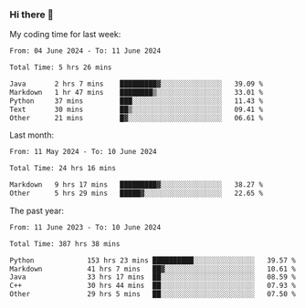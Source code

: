 ### Hi there 👋

My coding time for last week:

<!--START_SECTION:week-->

```txt
From: 04 June 2024 - To: 11 June 2024

Total Time: 5 hrs 26 mins

Java       2 hrs 7 mins    █████████▓░░░░░░░░░░░░░░░   39.09 %
Markdown   1 hr 47 mins    ████████▒░░░░░░░░░░░░░░░░   33.01 %
Python     37 mins         ███░░░░░░░░░░░░░░░░░░░░░░   11.43 %
Text       30 mins         ██▒░░░░░░░░░░░░░░░░░░░░░░   09.41 %
Other      21 mins         █▓░░░░░░░░░░░░░░░░░░░░░░░   06.61 %
```

<!--END_SECTION:week-->

Last month:

<!--START_SECTION:month-->

```txt
From: 11 May 2024 - To: 10 June 2024

Total Time: 24 hrs 16 mins

Markdown   9 hrs 17 mins   █████████▓░░░░░░░░░░░░░░░   38.27 %
Other      5 hrs 29 mins   █████▓░░░░░░░░░░░░░░░░░░░   22.65 %
```

<!--END_SECTION:month-->

The past year:

<!--START_SECTION:year-->

```txt
From: 11 June 2023 - To: 10 June 2024

Total Time: 387 hrs 38 mins

Python             153 hrs 23 mins ██████████░░░░░░░░░░░░░░░   39.57 %
Markdown           41 hrs 7 mins   ██▓░░░░░░░░░░░░░░░░░░░░░░   10.61 %
Java               33 hrs 17 mins  ██░░░░░░░░░░░░░░░░░░░░░░░   08.59 %
C++                30 hrs 44 mins  ██░░░░░░░░░░░░░░░░░░░░░░░   07.93 %
Other              29 hrs 5 mins   ██░░░░░░░░░░░░░░░░░░░░░░░   07.50 %
```

<!--END_SECTION:year-->
